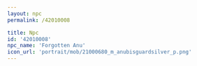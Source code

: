```yaml
---
layout: npc
permalink: /42010008

title: Npc
id: '42010008'
npc_name: 'Forgotten Anu'
icon_url: 'portrait/mob/21000680_m_anubisguardsilver_p.png'
---
```

